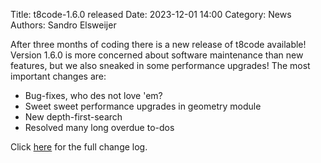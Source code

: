 Title: t8code-1.6.0 released 
Date: 2023-12-01 14:00 
Category: News 
Authors: Sandro Elsweijer

After three months of coding there is a new release of t8code available! Version 1.6.0 is more concerned about software maintenance than new features, but we also sneaked in some performance upgrades!
The most important changes are:
- Bug-fixes, who des not love 'em?
- Sweet sweet performance upgrades in geometry module
- New depth-first-search
- Resolved many long overdue to-dos

Click <a href="https://github.com/DLR-AMR/t8code/releases/tag/v1.6.0">here</a> for the full change log.
